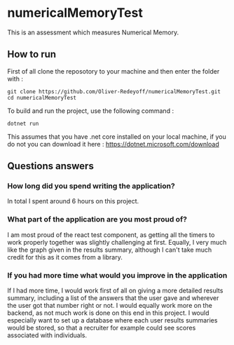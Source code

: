 # numericalMemoryTest
This is an assessment which measures Numerical Memory.

## How to run
First of all clone the reposotory to your machine and then enter the folder with :

```
git clone https://github.com/Oliver-Redeyoff/numericalMemoryTest.git
cd numericalMemoryTest
```

To build and run the project, use the following command :

```
dotnet run
```

This assumes that you have .net core installed on your local machine, if you do not you can download it here :
https://dotnet.microsoft.com/download

## Questions answers

### How long did you spend writing the application?
In total I spent around 6 hours on this project.

### What part of the application are you most proud of?
I am most proud of the react test component, as getting all the timers to work properly together was slightly challenging at first.
Equally, I very much like the graph given in the results summary, although I can't take much credit for this as it comes from a library.

### If you had more time what would you improve in the application
If I had more time, I would work first of all on giving a more detailed results summary, including a list of the answers that the user gave and wherever the user got that number right or not.
I would equally work more on the backend, as not much work is done on this end in this project. I would especially want to set up a database where each user results summaries would be stored, so that a recruiter for example could see scores associated with individuals.